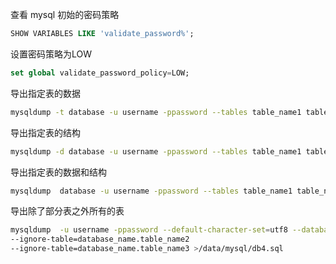 查看 mysql 初始的密码策略
```sql
SHOW VARIABLES LIKE 'validate_password%';
```
设置密码策略为LOW
```sql
set global validate_password_policy=LOW;
```

导出指定表的数据
```sh
mysqldump -t database -u username -ppassword --tables table_name1 table_name2 table_name3 > /data/mysql/db.sql
```
导出指定表的结构
```sh
mysqldump -d database -u username -ppassword --tables table_name1 table_name2 table_name3>/data/mysql/db2.sql
```
导出指定表的数据和结构
```sh
mysqldump  database -u username -ppassword --tables table_name1 table_name2 table_name3>/data/mysql/db3.sql
```
导出除了部分表之外所有的表
```sh
mysqldump  -u username -ppassword --default-character-set=utf8 --database database_name --ignore-table=database_name.table_name1
--ignore-table=database_name.table_name2 
--ignore-table=database_name.table_name3 >/data/mysql/db4.sql
```